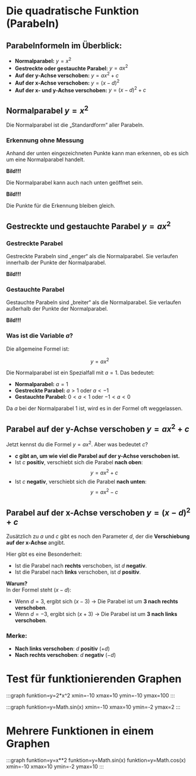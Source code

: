 # Die quadratische Funktion (Parabeln)

## Parabelnformeln im Überblick:

- **Normalparabel:** $y = x^2$
- **Gestreckte oder gestauchte Parabel:** $y = ax^2$
- **Auf der y-Achse verschoben:** $y = ax^2 + c$
- **Auf der x-Achse verschoben:** $y = (x - d)^2$
- **Auf der x- und y-Achse verschoben:** $y = (x - d)^2 + c$

## Normalparabel $y = x^2$

Die Normalparabel ist die „Standardform“ aller Parabeln.

### Erkennung ohne Messung
Anhand der unten eingezeichneten Punkte kann man erkennen, ob es sich um eine Normalparabel handelt.

**Bild!!!**  

Die Normalparabel kann auch nach unten geöffnet sein.

**Bild!!!**  

Die Punkte für die Erkennung bleiben gleich.

## Gestreckte und gestauchte Parabel $y = ax^2$

### Gestreckte Parabel
Gestreckte Parabeln sind „enger“ als die Normalparabel. Sie verlaufen innerhalb der Punkte der Normalparabel.

**Bild!!!**

### Gestauchte Parabel
Gestauchte Parabeln sind „breiter“ als die Normalparabel. Sie verlaufen außerhalb der Punkte der Normalparabel.

**Bild!!!**

### Was ist die Variable $a$?
Die allgemeine Formel ist:

$$ y = ax^2 $$

Die Normalparabel ist ein Spezialfall mit $a = 1$. Das bedeutet:

- **Normalparabel:** $a = 1$
- **Gestreckte Parabel:** $a > 1$ oder $a < -1$
- **Gestauchte Parabel:** $0 < a < 1$ oder $-1 < a < 0$

Da $a$ bei der Normalparabel $1$ ist, wird es in der Formel oft weggelassen.

## Parabel auf der y-Achse verschoben $y = ax^2 + c$

Jetzt kennst du die Formel $y = ax^2$. Aber was bedeutet $c$?

- **$c$ gibt an, um wie viel die Parabel auf der y-Achse verschoben ist.**
- Ist $c$ **positiv**, verschiebt sich die Parabel **nach oben**:  
  $$ y = ax^2 + c $$
- Ist $c$ **negativ**, verschiebt sich die Parabel **nach unten**:  
  $$ y = ax^2 - c $$

## Parabel auf der x-Achse verschoben $y = (x - d)^2 + c$

Zusätzlich zu $a$ und $c$ gibt es noch den Parameter $d$, der die **Verschiebung auf der x-Achse** angibt.

Hier gibt es eine Besonderheit:

- Ist die Parabel nach **rechts** verschoben, ist $d$ **negativ**.
- Ist die Parabel nach **links** verschoben, ist $d$ **positiv**.

**Warum?**  
In der Formel steht $(x - d)$:
- Wenn $d = 3$, ergibt sich $(x - 3)$ → Die Parabel ist um **3 nach rechts verschoben**.
- Wenn $d = -3$, ergibt sich $(x + 3)$ → Die Parabel ist um **3 nach links verschoben**.

### Merke:
- **Nach links verschoben**: $d$ **positiv** $(+d)$
- **Nach rechts verschoben**: $d$ **negativ** $(-d)$

# Test für funktionierenden Graphen

:::graph
funktion=y=2*x^2
xmin=-10
xmax=10
ymin=-10
ymax=100
:::

:::graph
funktion=y=Math.sin(x)
xmin=-10
xmax=10
ymin=-2
ymax=2
:::

# Mehrere Funktionen in einem Graphen

:::graph
funktion=y=x**2
funktion=y=Math.sin(x)
funktion=y=Math.cos(x)
xmin=-10
xmax=10
ymin=-2
ymax=10
:::